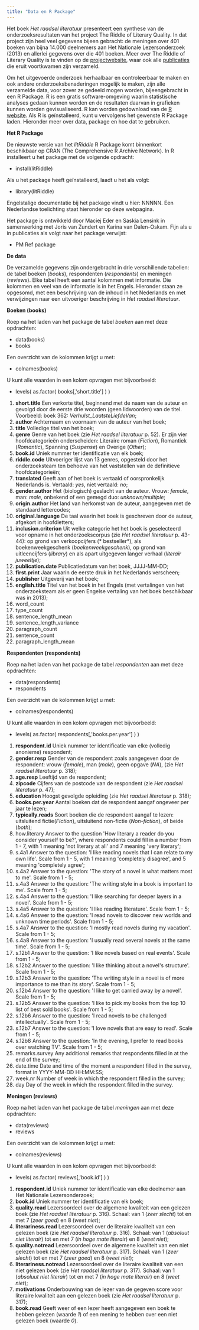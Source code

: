 ```yaml
---
title: "Data en R Package"
---
```

Het boek *Het raadsel literatuur* presenteert een synthese van de onderzoeksresultaten van het project The Riddle of Literary Quality. In dat project zijn heel veel gegevens bijeen gebracht: de meningen over 401 boeken van bijna 14.000 deelnemers aan Het Nationale Lezersonderzoek (2013) en allerlei gegevens over die 401 boeken. Meer over The Riddle of Literary Quality is te vinden op de [projectwebsite](https://literaryquality.huygens.knaw.nl/), waar ook alle [publicaties](https://literaryquality.huygens.knaw.nl/?page_id=588) die eruit voortkwamen zijn verzameld.

Om het uitgevoerde onderzoek herhaalbaar en controleerbaar te maken en ook andere onderzoeksbenaderingen mogelijk te maken, zijn alle verzamelde data, voor zover ze gedeeld mogen worden, bijeengebracht in een R Package. R is een gratis software-omgeving waarin statistische analyses gedaan kunnen worden en de resultaten daarvan in grafieken kunnen worden  gevisualiseerd. R kan worden gedownload van de [R website](https://www.r-project.org/). Als R is geïnstalleerd, kunt u vervolgens het gewenste R Package laden. Hieronder meer over data, package en hoe dat te gebruiken.

**Het R Package**

De nieuwste versie van het *litRiddle* R Package komt binnenkort beschikbaar op CRAN (The Comprehensive R Archive Network). In R installeert u het package met de volgende opdracht:

- install(litRiddle)<br>

Als u het package heeft geïnstalleerd, laadt u het als volgt:

- library(litRiddle)

Engelstalige documentatie bij het package vindt u hier: NNNNN. Een Nederlandse toelichting staat hieronder op deze webpagina.

Het package is ontwikkeld door Maciej Eder en Saskia Lensink in samenwerking met Joris van Zundert en Karina van Dalen-Oskam. Fijn als u in publicaties als volgt naar het package verwijst:

- PM Ref package

**De data**

De verzamelde gegevens zijn ondergebracht in drie verschillende tabellen: de tabel boeken (*books*), respondenten (*respondents*) en meningen (*reviews*). Elke tabel heeft een aantal kolommen met informatie. Die kolommen en veel van de informatie is in het Engels. Hieronder staan ze opgesomd, met een beschrijving van de inhoud in het Nederlands en met verwijzingen naar een uitvoeriger beschrijving in *Het raadsel literatuur*.

**Boeken (books)**

Roep na het laden van het package de tabel *boeken* aan met deze opdrachten:

- data(books)
- books

Een overzicht van de kolommen krijgt u met:

- colnames(books)

U kunt alle waarden in een kolom opvragen met bijvoorbeeld:

- levels( as.factor( books[,'short.title'] ) )

1. **short.title**  Een verkorte titel, beginnend met de naam van de auteur en gevolgd door de eerste drie woorden (geen lidwoorden) van de titel. Voorbeeld: boek 362: *Verhulst_LaatsteLiefdeVan*;
2. **author**  Achternaam en voornaam van de auteur van het boek;
3. **title**  Volledige titel van het boek;
4. **genre**  Genre van het boek (zie *Het raadsel literatuur* p. 52). Er zijn vier hoofdcategorieën onderscheiden: Literaire roman (*Fiction*), Romantiek (*Romantic*), Spanning (*Suspense*) en Overige (*Other*);
5. **book.id**  Uniek nummer ter identificatie van elk boek;
6. **riddle.code**  Uitvoeriger lijst van 13 genres, opgesteld door het onderzoeksteam ten behoeve van het vaststellen van de definitieve hoofdcategorieën;
7. **translated**  Geeft aan of het boek is vertaald of oorspronkelijk Nederlands is. Vertaald: *yes*, niet vertaald: *no*;
8. **gender.author**  Het (biologisch) geslacht van de auteur. Vrouw: *female*, man: *male*, onbekend of een gemegd duo: *unknown/multiple*;
9. **origin.author**  Het land van herkomst van de auteur, aangegeven met de standaard lettercodes;
10. **original.language** De taal waarin het boek is geschreven door de auteur, afgekort in hoofdletters;
11. **inclusion.criterion**  Uit welke categorie het het boek is geselecteerd voor opname in het onderzoekscorpus (zie *Het raadsel literatuur* p. 43-44): op grond van verkoopcijfers (* bestseller*), als boekenweekgeschenk (*boekenweekgeschenk*), op grond van uitleencijfers (*library*) en als apart uitgegeven langer verhaal (*literair juweeltje*);
12. **publication.date**  Publicatiedatum van het boek, JJJJ-MM-DD;
13. **first.print**  Jaar waarin de eerste druk in het Nederlands verscheen;
14. **publisher** Uitgeverij van het boek;
15. **english.title**  Titel van het boek in het Engels (met vertalingen van het onderzoeksteam als er geen Engelse vertaling van het boek beschikbaar was in 2013);
16. word_count
17. type_count
18. sentence_length_mean
19. sentence_length_variance
20. paragraph_count
21. sentence_count
22. paragraph_length_mean

**Respondenten (respondents)**

Roep na het laden van het package de tabel *respondenten* aan met deze opdrachten:

- data(respondents)
- respondents

Een overzicht van de kolommen krijgt u met:

- colnames(respondents)

U kunt alle waarden in een kolom opvragen met bijvoorbeeld:

- levels( as.factor( respondents[,'books.per.year'] ) )

1. **respondent.id**  Uniek nummer ter identificatie van elke (volledig anonieme) respondent;
2. **gender.resp**  Gender van de respondent zoals aangegeven door de respondent: vrouw (*female*), man (*male*), geen opgave (*NA*), (zie *Het raadsel literatuur* p. 318);
3. **age.resp**  Leeftijd van de respondent;
4. **zipcode**  Cijfers van de postcode van de respondent (zie *Het raadsel literatuur* p. 47);
5. **education**  Hoogst gevolgde opleiding (zie *Het raadsel literatuur* p. 318);
6. **books.per.year**  Aantal boeken dat de respondent aangaf ongeveer per jaar te lezen;
7. **typically.reads**  Soort boeken die de respondent aangaf te lezen: uitsluitend fictie(*Fiction*), uitsluitend non-fictie (*Non-fiction*), of beide (*both*);
8. how.literary       Answer to the question 'How literary a reader do you consider yourself to be?', where respondents could fill in a number from 1 - 7, with 1 meaning 'not literary at all' and 7 meaning 'very literary';
9. s.4a1              Answer to the question: 'I like reading novels that I can relate to my own life'. Scale from 1 - 5, with 1 meaning 'completely disagree', and 5 meaning 'completely agree';
10. s.4a2             Answer to the question: 'The story of a novel is what matters most to me'. Scale from 1 - 5;
11. s.4a3             Answer to the question: 'The writing style in a book is important to me'. Scale from 1 - 5;
12. s.4a4             Answer to the question: 'I like searching for deeper layers in a novel'. Scale from 1 - 5;
13. s.4a5             Answer to the question: 'I like reading literature'.  Scale from 1 - 5;
14. s.4a6             Answer to the question: 'I read novels to discover new worlds and unknown time periods'. Scale from 1 - 5;
15. s.4a7             Answer to the question: 'I mostly read novels during my vacation'. Scale from 1 - 5;
16. s.4a8             Answer to the question: 'I usually read several novels at the same time'. Scale from 1 - 5;
17. s.12b1            Answer to the question: 'I like novels based on real events'. Scale from 1 - 5;
18. s.12b2            Answer to the question: 'I like thinking about a novel's structure'. Scale from 1 - 5;
19. s.12b3            Answer to the question: 'The writing style in a novel is of more importance to me than its story'.  Scale from 1 - 5;  
20. s.12b4            Answer to the question: 'I like to get carried away by a novel'. Scale from 1 - 5;
21. s.12b5            Answer to the question: 'I like to pick my books from the top 10 list of best sold books'. Scale from 1 - 5;
22. s.12b6            Answer to the question: 'I read novels to be challenged intellectually'. Scale from 1 - 5;
23. s.12b7            Answer to the question: 'I love novels that are easy to read'. Scale from 1 - 5;
24. s.12b8            Answer to the question: 'In the evening, I prefer to read books over watching TV'. Scale from 1 - 5;
25. remarks.survey    Any additional remarks that respondents filled in at the end of the survey;
26. date.time         Date and time of the moment a respondent filled in the survey, format in YYYY-MM-DD HH:MM:SS;
27. week.nr           Number of week in which the respondent filled in the survey;
28. day               Day of the week in which the respondent filled in the survey.

**Meningen (reviews)**

Roep na het laden van het package de tabel *meningen* aan met deze opdrachten:

- data(reviews)
- reviews

Een overzicht van de kolommen krijgt u met:

- colnames(reviews)

U kunt alle waarden in een kolom opvragen met bijvoorbeeld:

- levels( as.factor( reviews[,'book.id'] ) )

1. **respondent.id**  Uniek nummer ter identificatie van elke deelnemer aan Het Nationale Lezersonderzoek;
2. **book.id**  Uniek nummer ter identificatie van elk boek;
3. **quality.read**  Lezersoordeel over de algemene kwaliteit van een gelezen boek (zie *Het raadsel literatuur* p. 316). Schaal: van 1 (*zeer slecht*) tot en met 7 (*zeer goed*) en 8 (*weet niet*);
4. **literariness.read**  Lezersoordeel over de literaire kwaliteit van een gelezen boek (zie *Het raadsel literatuur* p. 316). Schaal: van 1 (*absoluut niet literair*) tot en met 7 (*in hoge mate literair*) en 8 (*weet niet*);
5. **quality.notread**  Lezersoordeel over de algemene kwaliteit van een niet gelezen boek (zie *Het raadsel literatuur* p. 317). Schaal: van 1 (*zeer slecht*) tot en met 7 (*zeer goed*) en 8 (*weet niet*);
6. **literariness.notread**  Lezersoordeel over de literaire kwaliteit van een niet gelezen boek (zie *Het raadsel literatuur* p. 317). Schaal: van 1 (*absoluut niet literair*) tot en met 7 (*in hoge mate literair*) en 8 (*weet niet*);
7. **motivations**  Onderbouwing van de lezer van de gegeven score voor literaire kwaliteit aan een gelezen boek (zie *Het raadsel literatuur* p. 317);
8. **book.read**  Geeft weer of een lezer heeft aangegeven een boek te hebben gelezen (waarde *1*) of een mening te hebben over een niet gelezen boek (waarde *0*).
